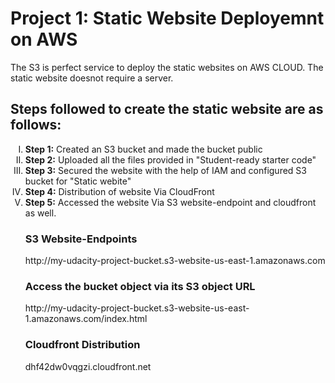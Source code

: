 <h1>Project 1: Static Website Deployemnt on AWS</h1>
<p> The S3 is perfect service to deploy the static websites on AWS CLOUD. The static website doesnot require a server.  </p>
<h2> Steps followed to create the static website are as follows: </h2>
<ol type="I">
  <li> <b>Step 1:</b> Created an S3 bucket and made the bucket public </li>
  <li> <b>Step 2:</b> Uploaded all the files provided in "Student-ready starter code" </li>
  <li> <b>Step 3:</b> Secured the website with the help of IAM and configured S3 bucket for "Static webite" </li>
  <li> <b>Step 4:</b> Distribution of website Via CloudFront </li>
  <li> <b>Step 5:</b> Accessed the website Via S3 website-endpoint and cloudfront as well. </li>
  
  <h3> S3 Website-Endpoints </h3>
  http://my-udacity-project-bucket.s3-website-us-east-1.amazonaws.com
  <h3> Access the bucket object via its S3 object URL </h3>
  http://my-udacity-project-bucket.s3-website-us-east-1.amazonaws.com/index.html
  <h3> Cloudfront Distribution </h3>
  dhf42dw0vqgzi.cloudfront.net
  
    
  
